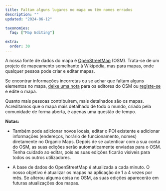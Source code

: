 ```yaml
---
title: Faltam alguns lugares no mapa ou têm nomes errados
description: ""
updated: "2024-06-12"

taxonomies:
  faq: ["Map Editing"]

extra:
  order: 30
---
```


A nossa fonte de dados do mapa é [OpenStreetMap](https://welcome.openstreetmap.org/) (OSM). Trata-se de um projeto de mapeamento semelhante à Wikipédia, mas para mapas, onde qualquer pessoa pode criar e editar mapas.

Se encontrar informações incorretas ou se achar que faltam alguns elementos no mapa, [deixe uma nota](https://www.openstreetmap.org/note/new) para os editores do OSM ou [registe-se](https://www.openstreetmap.org/user/new) e edite o mapa.

Quanto mais pessoas contribuirem, mais detalhados são os mapas. Acreditamos que o mapa mais detalhado de todo o mundo, criado pela comunidade de forma aberta, é apenas uma questão de tempo.

**Notas:**

* Também pode adicionar novos locais, editar o POI existente e adicionar informações (endereços, horário de funcionamento, nomes) diretamente no Organic Maps. Depois de se autenticar com a sua conta do OSM, as suas edições serão automaticamente enviadas para o OSM. Tenha cuidado ao editar, pois as suas edições ficarão visíveis para todos os outros utilizadores.

* A base de dados do OpenStreetMap é atualizada a cada minuto. O nosso objetivo é atualizar os mapas na aplicação de 1 a 4 vezes por mês. Se alterou alguma coisa no OSM, as suas edições aparecerão em futuras atualizações dos mapas.

